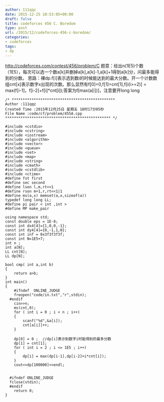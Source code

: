 ```yaml
---
author: 111qqz
date: 2015-12-25 10:53:05+00:00
draft: false
title: codeforces 456 C. Boredom
type: post
url: /2015/12/codeforces-456-c-boredom/
categories:
- codeforces
tags:
- dp
---
```


http://codeforces.com/contest/456/problem/C
题意：给出n(1E5)个数（1E5），每次可以选一个数a[k]并删掉a[k],a[k]-1,a[k]+1得到a[k]分，问最多能得到的分数。
思路：裸dp.f[i]表示选到数i的时候能达到的最大分数。开一个计数数组cnt[x]表示数字x出现的次数。那么显然有f[0]=0,f[1]=cnt[1],f[i(i>=2)] = max(f[i-1]，f[i-2]+f[i]*cnt[i]);答案为f[max(a[i])]，注意要开long long
 

    
    /* ***********************************************
    Author :111qqz
    Created Time :2015年12月25日 星期五 18时17分05秒
    File Name :code/cf/problem/455A.cpp
    ************************************************ */
    
    #include <cstdio>
    #include <cstring>
    #include <iostream>
    #include <algorithm>
    #include <vector>
    #include <queue>
    #include <set>
    #include <map>
    #include <string>
    #include <cmath>
    #include <cstdlib>
    #include <ctime>
    #define fst first
    #define sec second
    #define lson l,m,rt<<1
    #define rson m+1,r,rt<<1|1
    #define ms(a,x) memset(a,x,sizeof(a))
    typedef long long LL;
    #define pi pair < int ,int >
    #define MP make_pair
    
    using namespace std;
    const double eps = 1E-8;
    const int dx4[4]={1,0,0,-1};
    const int dy4[4]={0,-1,1,0};
    const int inf = 0x3f3f3f3f;
    const int N=1E5+7;
    int n ;
    int a[N];
    LL cnt[N];
    LL dp[N];
    
    bool cmp( int a,int b)
    {
        return a>b;
    }
    int main()
    {
    	#ifndef  ONLINE_JUDGE 
    	freopen("code/in.txt","r",stdin);
      #endif
    	cin>>n;
    	ms(cnt,0);
    	for ( int i = 0 ; i < n ; i++)
    	{
    	    scanf("%d",&a[i]);
    	    cnt[a[i]]++;
    	}
    
    	dp[0] = 0 ;  //dp[i]表示到数字i时能得到的最多分数
    	dp[1] = cnt[1];
    	for ( int i = 2 ; i <= 1E5 ; i++)
    	{
    	    dp[i] = max(dp[i-1],dp[i-2]+i*cnt[i]);
    	}
    	cout<<dp[100000]<<endl;
    	
    
      #ifndef ONLINE_JUDGE  
      fclose(stdin);
      #endif
        return 0;
    }
    



